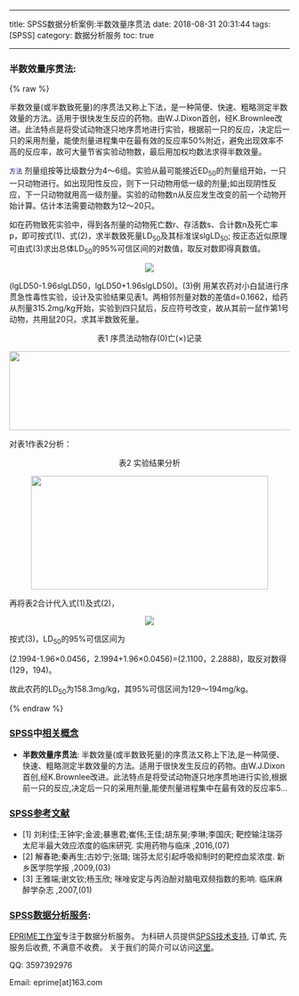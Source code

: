 
---
title: SPSS数据分析案例:半数效量序贯法
date: 2018-08-31 20:31:44
tags: [SPSS]
category: 数据分析服务
toc: true

---



<span></span>
<!-- more -->



### 半数效量序贯法:

{% raw %}
<div class="p1">半数效量(或半数致死量)的序贯法又称上下法，是一种简便、快速、粗略测定半数效量的方法。适用于很快发生反应的药物。由W.J.Dixon首创，经K.Brownlee改进。此法特点是将受试动物逐只地序贯地进行实验，根据前一只的反应，决定后一只的采用剂量，能使剂量进程集中在最有效的反应率50%附近，避免出现效率不高的反应率，故可大量节省实验动物数，最后用加权均数法求得半数效量。
<p><font color="#0A0A6C"><small>方法</small></font> 剂量组按等比级数分为4～6组。实验从最可能接近ED<sub>50</sub>的剂量组开始，一只一只动物进行。如出现阳性反应，则下一只动物用低一级的剂量;如出现阴性反应，下一只动物就用高一级剂量。实验的动物数n从反应发生改变的前一个动物开始计算。估计本法需要动物数为12～20只。
</p><p>如在药物致死实验中，得到各剂量的动物死亡数r、存活数s、合计数n及死亡率p，即可按式(1)、式(2)，求半数致死量LD<sub>50</sub>及其标准误slgLD<sub>50</sub>; 按正态近似原理可由式(3)求出总体LD<sub>50</sub>的95%可信区间的对数值，取反对数即得真数值。</p><p align="center"><img imgpath="/CRFDPIC/R200612059/R200612059.0206.6.png" align="absmiddle" src="/CRFDPIC/R200612059/R200612059.0206.6.gif"></p>
<p>(lgLD50-1.96slgLD50，lgLD50+1.96slgLD50)。(3)例 用某农药对小白鼠进行序贯急性毒性实验，设计及实验结果见表1。两相邻剂量对数的差值d=0.1662，给药从剂量315.2mg/kg开始，实验到四只鼠后，反应符号改变，故从其前一鼠作第1号动物，共用鼠20只。求其半数致死量。
</p><p></p><p align="center">表1 序贯法动物存(0)亡(×)记录</p><p align="center"><span class="imgdiv" style="text-align:center;"><img onclick="zoomPic(this);" align="absmiddle" width="620" height="142" src="/CRFDPIC/R200612059/R200612059.0206.9.png"></span></p>
<p>对表1作表2分析：
</p><p></p><p align="center">表2 实验结果分析</p><p align="center"><span class="imgdiv" style="text-align:center;"><img onclick="zoomPic(this);" align="absmiddle" width="426" height="204" src="/CRFDPIC/R200612059/R200612059.0206.11.png"></span></p>
再将表2合计代入式(1)及式(2)，<p align="center"><img imgpath="/CRFDPIC/R200612059/R200612059.0206.13.png" align="absmiddle" src="/CRFDPIC/R200612059/R200612059.0206.13.gif"></p>
<p>按式(3)，LD<sub>50</sub>的95%可信区间为
</p><p>(2.1994-1.96×0.0456，2.1994+1.96×0.0456)=(2.1100，2.2888)，取反对数得(129，194)。
</p><p>故此农药的LD<sub>50</sub>为158.3mg/kg，其95%可信区间为129～194mg/kg。</p></div>
{% endraw %}



### [SPSS](/tags/SPSS/)中[相关概念](/categories/数据分析服务)

- **半数效量序贯法**: 半数效量(或半数致死量)的序贯法又称上下法,是一种简便、快速、粗略测定半数效量的方法。适用于很快发生反应的药物。由W.J.Dixon首创,经K.Brownlee改进。此法特点是将受试动物逐只地序贯地进行实验,根据前一只的反应,决定后一只的采用剂量,能使剂量进程集中在最有效的反应率5...


### [SPSS](/tags/SPSS/)[参考文献](/categories/数据分析服务/)

- [1]  刘利佳;王钟宇;金波;暴惠君;崔伟;王佳;胡东昊;李琳;李国庆; 靶控输注瑞芬太尼半最大效应浓度的临床研究. 实用药物与临床 ,2016,(07)
- [2]  解春艳;秦再生;古妙宁;张璐; 瑞芬太尼引起呼吸抑制时的靶控血浆浓度. 新乡医学院学报 ,2009,(03)
- [3]  王雅端;谢文钦;杨玉欣; 咪唑安定与丙泊酚对脑电双频指数的影响. 临床麻醉学杂志 ,2007,(01)


### [SPSS](/tags/SPSS/)[数据分析服务](/categories/数据分析服务/):
[EPRIME工作室](http://eprime.cn/)专注于数据分析服务。
为科研人员提供[SPSS技术支持](http://eprime.cn/2018/08/18/EPRIME工作室SPSS代做服务详情/), 订单式, 先服务后收费, 不满意不收费。
关于我们的简介可以访问[这里](http://eprime.cn/2018/08/17/关于EPRIME工作室/)。

QQ: 3597392976

Email: eprime[at]163.com


